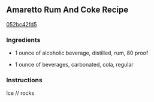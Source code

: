 ## Amaretto Rum And Coke Recipe

[052bc42fd5](http://cookeatshare.com/recipes/amaretto-rum-and-coke-64490)

### Ingredients

 - 1 ounce of alcoholic beverage, distilled, rum, 80 proof

 - 1 ounce of beverages, carbonated, cola, regular

### Instructions

Ice // rocks